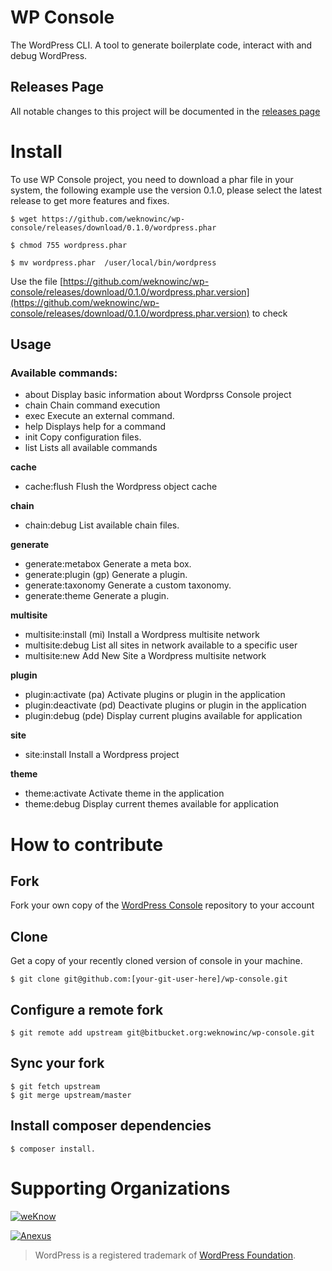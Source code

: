WP Console
=============================================
The WordPress CLI. A tool to generate boilerplate code, interact with and debug WordPress.

## Releases Page
All notable changes to this project will be documented in the [releases page](https://github.com/weknowinc/wp-console/releases)


# Install

To use WP Console project, you need to download a phar file in your system, the following example use the version 0.1.0, please select the latest release to get more features and fixes.

```
$ wget https://github.com/weknowinc/wp-console/releases/download/0.1.0/wordpress.phar

$ chmod 755 wordpress.phar 

$ mv wordpress.phar  /user/local/bin/wordpress
```

Use the file [https://github.com/weknowinc/wp-console/releases/download/0.1.0/wordpress.phar.version](https://github.com/weknowinc/wp-console/releases/download/0.1.0/wordpress.phar.version) to check 

## Usage

### Available commands:
  
  * about                             Display basic information about Wordprss Console project
  * chain                             Chain command execution
  * exec                              Execute an external command.
  * help                              Displays help for a command
  * init                              Copy configuration files.
  * list                              Lists all available commands
 
 **cache**
  * cache:flush                       Flush the Wordpress object cache
 
 **chain**
  * chain:debug                       List available chain files.
 
 **generate**
  * generate:metabox                  Generate a meta box.
  * generate:plugin (gp)              Generate a plugin.
  * generate:taxonomy                 Generate a custom taxonomy.
  * generate:theme                    Generate a plugin.
 
 **multisite**
  * multisite:install (mi)            Install a Wordpress multisite network
  * multisite:debug                   List all sites in network available to a specific user
  * multisite:new                     Add New Site a Wordpress multisite network
 
 **plugin**
  * plugin:activate (pa)              Activate plugins or plugin in the application
  * plugin:deactivate (pd)            Deactivate plugins or plugin in the application
  * plugin:debug (pde)                Display current plugins available for application
 
 **site**
  * site:install                      Install a Wordpress project
 
 **theme**
  * theme:activate                    Activate theme in the application
  * theme:debug                       Display current themes available for application

# How to contribute

## Fork
Fork your own copy of the [WordPress Console](https://bitbucket.org/weknowinc/wp-console/fork) repository to your account

## Clone
Get a copy of your recently cloned version of console in your machine.
```
$ git clone git@github.com:[your-git-user-here]/wp-console.git
```

## Configure a remote fork
```
$ git remote add upstream git@bitbucket.org:weknowinc/wp-console.git
```

## Sync your fork
```
$ git fetch upstream
$ git merge upstream/master
```

## Install composer dependencies

```
$ composer install.
```

# Supporting Organizations

[![weKnow](https://www.drupal.org/files/weKnow-logo_5.png)](http://weknowinc.com)

[![Anexus](https://www.drupal.org/files/anexus-logo.png)](http://www.anexusit.com/)

> WordPress is a registered trademark of [WordPress Foundation](http://wordpressfoundation.org/2010/trademark/).
